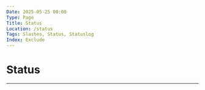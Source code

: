 ```yaml
---
Date: 2025-05-25 00:00
Type: Page
Title: Status
Location: /status
Tags: Slashes, Status, Statuslog
Index: Exclude
---
```


# Status

---

<script src="https://status.lol/luxury-format.js?time&link&fluent&pretty"></script>
